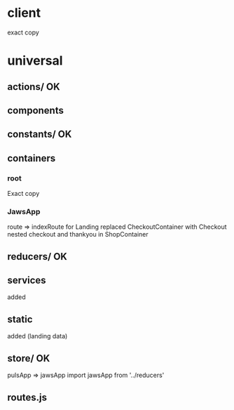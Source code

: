# client
exact copy

# universal
## actions/ OK
## components
## constants/ OK
## containers
### root
Exact copy
### JawsApp
route => indexRoute for Landing
replaced CheckoutContainer with Checkout
nested checkout and thankyou in ShopContainer
## reducers/ OK
## services
added
## static
added (landing data)
## store/ OK
pulsApp => jawsApp
import jawsApp from '../reducers'
## routes.js
